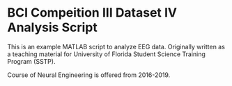 # BCI Compeition III Dataset IV Analysis Script

This is an example MATLAB script to analyze EEG data. Originally written as a teaching material for University of Florida Student Science Training Program (SSTP). 

Course of Neural Engineering is offered from 2016-2019. 
